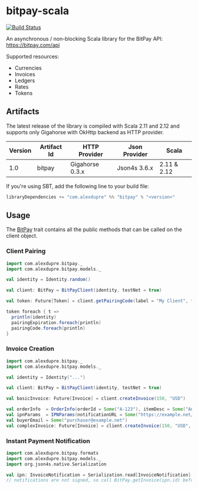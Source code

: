 # bitpay-scala

[![Build Status](https://travis-ci.org/alexdupre/bitpay-scala.png?branch=master)](https://travis-ci.org/alexdupre/bitpay-scala)

An asynchronous / non-blocking Scala library for the BitPay API: https://bitpay.com/api

Supported resources:
- Currencies
- Invoices
- Ledgers
- Rates
- Tokens

## Artifacts

The latest release of the library is compiled with Scala 2.11 and 2.12 and supports only Gigahorse with OkHttp backend as HTTP provider.

| Version | Artifact Id             | HTTP Provider   | Json Provider | Scala       |
| ------- | ----------------------- | --------------- | ------------- | ----------- |
| 1.0     | bitpay                  | Gigahorse 0.3.x | Json4s 3.6.x  | 2.11 & 2.12 |

If you're using SBT, add the following line to your build file:

```scala
libraryDependencies += "com.alexdupre" %% "bitpay" % "<version>"
```

## Usage

The [BitPay](https://github.com/alexdupre/bitpay-scala/blob/master/src/main/scala/com/alexdupre/bitpay/BitPay.scala) trait
contains all the public methods that can be called on the client object.

### Client Pairing

```scala
import com.alexdupre.bitpay._
import com.alexdupre.bitpay.models._

val identity = Identity.random()

val client: BitPay = BitPayClient(identity, testNet = true)

val token: Future[Token] = client.getPairingCode(label = "My Client", facade = "pos")

token foreach { t =>
  println(identity)
  pairingExpiration.foreach(println)
  pairingCode.foreach(println)
}

```

### Invoice Creation

```scala
import com.alexdupre.bitpay._
import com.alexdupre.bitpay.models._

val identity = Identity("...")

val client: BitPay = BitPayClient(identity, testNet = true)

val basicInvoice: Future[Invoice] = client.createInvoice(150, "USD")

val orderInfo  = OrderInfo(orderId = Some("A-123"), itemDesc = Some("An awesome item"), physical = Some(true))
val ipnParams  = IPNParams(notificationURL = Some("https://example.net/ipn"), transactionSpeed = Some(TransactionSpeed.Medium), fullNotifications = Some(true))
val buyerEmail = Some("purchaser@example.net")
val complexInvoice: Future[Invoice] = client.createInvoice(150, "USD", ipnParams, orderInfo, buyerEmail)
```


### Instant Payment Notification

```scala
import com.alexdupre.bitpay.formats
import com.alexdupre.bitpay.models._
import org.json4s.native.Serialization

val ipn: InvoiceNotification = Serialization.read[InvoiceNotification]("...")
// notifications are not signed, so call BitPay.getInvoice(ipn.id) before processing the notification
```
